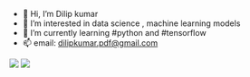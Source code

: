 - 👋 Hi, I’m Dilip kumar
- 👀 I’m interested in data science , machine learning models
- 🌱 I’m currently learning #python and #tensorflow
- 📫 email: dilipkumar.pdf@gmail.com

<img src="https://github-readme-stats.vercel.app/api/pin/?username=dilipkumar08&repo=python&theme=vision-friendly-dark"/>
<img src="https://github-readme-stats.vercel.app/api?username=dilipkumar08&show_icons=true&theme=vision-friendly-dark"/>
<img src="https://github-readme-stats.vercel.app.api/top-langs?username=dilipkumar08&layout=compact&theme=vision-friendly-dark"/?
<img src="https://github-readme-streak-stats.herokuapp.com/?user=dilipkumar08&theme=vision-friendly-dark/>
